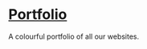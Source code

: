 [Portfolio](https://dvbris.com)
==============================

A colourful portfolio of all our websites.
